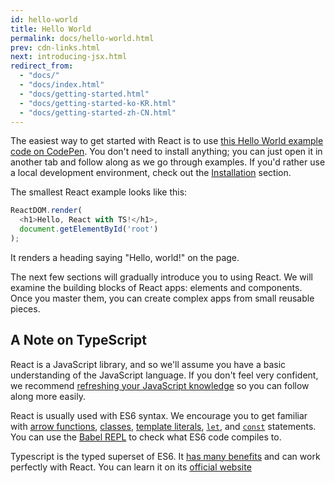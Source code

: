 ```yaml
---
id: hello-world
title: Hello World
permalink: docs/hello-world.html
prev: cdn-links.html
next: introducing-jsx.html
redirect_from:
  - "docs/"
  - "docs/index.html"
  - "docs/getting-started.html"
  - "docs/getting-started-ko-KR.html"
  - "docs/getting-started-zh-CN.html"
---
```


The easiest way to get started with React is to use [this Hello World example code on CodePen](https://codepen.io/edgarinvillegas/pen/PeYVXN). You don't need to install anything; you can just open it in another tab and follow along as we go through examples. If you'd rather use a local development environment, check out the [Installation](/docs/try-react.html) section.

The smallest React example looks like this:

```typescript
ReactDOM.render(
  <h1>Hello, React with TS!</h1>,
  document.getElementById('root')
);
```

It renders a heading saying "Hello, world!" on the page.

The next few sections will gradually introduce you to using React. We will examine the building blocks of React apps: elements and components. Once you master them, you can create complex apps from small reusable pieces.

## A Note on TypeScript

React is a JavaScript library, and so we'll assume you have a basic understanding of the JavaScript language. If you don't feel very confident, we recommend [refreshing your JavaScript knowledge](https://developer.mozilla.org/en-US/docs/Web/JavaScript/A_re-introduction_to_JavaScript) so you can follow along more easily.

React is usually used with ES6 syntax. We encourage you to get familiar with [arrow functions](https://developer.mozilla.org/en-US/docs/Web/JavaScript/Reference/Functions/Arrow_functions), [classes](https://developer.mozilla.org/en-US/docs/Web/JavaScript/Reference/Classes), [template literals](https://developer.mozilla.org/en/docs/Web/JavaScript/Reference/Template_literals), [`let`](https://developer.mozilla.org/en-US/docs/Web/JavaScript/Reference/Statements/let), and [`const`](https://developer.mozilla.org/en-US/docs/Web/JavaScript/Reference/Statements/const) statements. You can use the [Babel REPL](babel://es5-syntax-example) to check what ES6 code compiles to.

Typescript is the typed superset of ES6. It [has many benefits](https://blog.appdynamics.com/engineering/the-benefits-of-migrating-from-javascript-to-typescript/) and can work perfectly with React.
You can learn it on its [official website](http://www.typescriptlang.org/)
